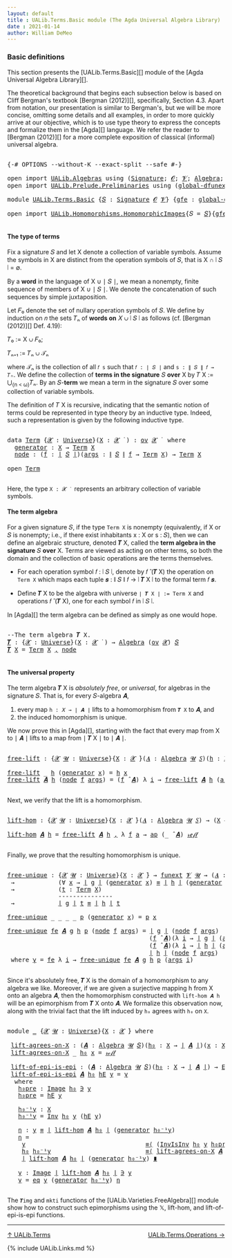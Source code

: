 ```yaml
---
layout: default
title : UALib.Terms.Basic module (The Agda Universal Algebra Library)
date : 2021-01-14
author: William DeMeo
---
```


### <a id="basic-definitions">Basic definitions</a>

This section presents the [UALib.Terms.Basic][] module of the [Agda Universal Algebra Library][].

The theoretical background that begins each subsection below is based on Cliff Bergman's textbook [Bergman (2012)][], specifically, Section 4.3.  Apart from notation, our presentation is similar to Bergman's, but we will be more concise, omitting some details and all examples, in order to more quickly arrive at our objective, which is to use type theory to express the concepts and formalize them in the [Agda][] language.  We refer the reader to [Bergman (2012)][] for a more complete exposition of classical (informal) universal algebra.

<pre class="Agda">

<a id="845" class="Symbol">{-#</a> <a id="849" class="Keyword">OPTIONS</a> <a id="857" class="Pragma">--without-K</a> <a id="869" class="Pragma">--exact-split</a> <a id="883" class="Pragma">--safe</a> <a id="890" class="Symbol">#-}</a>

<a id="895" class="Keyword">open</a> <a id="900" class="Keyword">import</a> <a id="907" href="UALib.Algebras.html" class="Module">UALib.Algebras</a> <a id="922" class="Keyword">using</a> <a id="928" class="Symbol">(</a><a id="929" href="UALib.Algebras.Signatures.html#1377" class="Function">Signature</a><a id="938" class="Symbol">;</a> <a id="940" href="universes.html#613" class="Generalizable">𝓞</a><a id="941" class="Symbol">;</a> <a id="943" href="universes.html#617" class="Generalizable">𝓥</a><a id="944" class="Symbol">;</a> <a id="946" href="UALib.Algebras.Algebras.html#771" class="Function">Algebra</a><a id="953" class="Symbol">;</a> <a id="955" href="UALib.Algebras.Algebras.html#3472" class="Function Operator">_↠_</a><a id="958" class="Symbol">)</a>
<a id="960" class="Keyword">open</a> <a id="965" class="Keyword">import</a> <a id="972" href="UALib.Prelude.Preliminaries.html" class="Module">UALib.Prelude.Preliminaries</a> <a id="1000" class="Keyword">using</a> <a id="1006" class="Symbol">(</a><a id="1007" href="MGS-Subsingleton-Theorems.html#3468" class="Function">global-dfunext</a><a id="1021" class="Symbol">;</a> <a id="1023" href="universes.html#551" class="Postulate">Universe</a><a id="1031" class="Symbol">;</a> <a id="1033" href="universes.html#758" class="Function Operator">_̇</a><a id="1035" class="Symbol">)</a>

<a id="1038" class="Keyword">module</a> <a id="1045" href="UALib.Terms.Basic.html" class="Module">UALib.Terms.Basic</a> <a id="1063" class="Symbol">{</a><a id="1064" href="UALib.Terms.Basic.html#1064" class="Bound">𝑆</a> <a id="1066" class="Symbol">:</a> <a id="1068" href="UALib.Algebras.Signatures.html#1377" class="Function">Signature</a> <a id="1078" href="universes.html#613" class="Generalizable">𝓞</a> <a id="1080" href="universes.html#617" class="Generalizable">𝓥</a><a id="1081" class="Symbol">}</a> <a id="1083" class="Symbol">{</a><a id="1084" href="UALib.Terms.Basic.html#1084" class="Bound">gfe</a> <a id="1088" class="Symbol">:</a> <a id="1090" href="MGS-Subsingleton-Theorems.html#3468" class="Function">global-dfunext</a><a id="1104" class="Symbol">}</a> <a id="1106" class="Keyword">where</a>

<a id="1113" class="Keyword">open</a> <a id="1118" class="Keyword">import</a> <a id="1125" href="UALib.Homomorphisms.HomomorphicImages.html" class="Module">UALib.Homomorphisms.HomomorphicImages</a><a id="1162" class="Symbol">{</a><a id="1163" class="Argument">𝑆</a> <a id="1165" class="Symbol">=</a> <a id="1167" href="UALib.Terms.Basic.html#1064" class="Bound">𝑆</a><a id="1168" class="Symbol">}{</a><a id="1170" href="UALib.Terms.Basic.html#1084" class="Bound">gfe</a><a id="1173" class="Symbol">}</a> <a id="1175" class="Keyword">hiding</a> <a id="1182" class="Symbol">(</a>Universe<a id="1191" class="Symbol">;</a> _̇<a id="1195" class="Symbol">;</a> Algebra<a id="1204" class="Symbol">)</a> <a id="1206" class="Keyword">public</a>

</pre>

#### <a id="the-type-of-terms">The type of terms</a>

Fix a signature 𝑆 and let X denote a collection of variable symbols. Assume the symbols in X are distinct from the operation symbols of 𝑆, that is X ∩ ∣ 𝑆 ∣ = ∅.

By a **word** in the language of X ∪ ∣ 𝑆 ∣, we mean a nonempty, finite sequence of members of X ∪ ∣ 𝑆 ∣. We denote the concatenation of such sequences by simple juxtaposition.

Let 𝐹₀ denote the set of nullary operation symbols of 𝑆. We define by induction on 𝑛 the sets 𝑇ₙ of **words on** 𝑋 ∪ ∣ 𝑆 ∣ as follows (cf. [Bergman (2012)][] Def. 4.19):

𝑇₀ := X ∪ 𝐹₀;

𝑇ₙ₊₁ := 𝑇ₙ ∪ 𝒯ₙ

where 𝒯ₙ is the collection of all `𝑓 s` such that `𝑓 : ∣ 𝑆 ∣` and `s : ∥ 𝑆 ∥ 𝑓 → 𝑇ₙ`. We define the collection of **terms in the signature** 𝑆 **over** X by 𝑇 X := ⋃<sub>{n < ω}</sub>𝑇ₙ. By an 𝑆-**term** we mean a term in the signature 𝑆 over some collection of variable symbols.

The definition of 𝑇 X is recursive, indicating that the semantic notion of terms could be represented in type theory by an inductive type. Indeed, such a representation is given by the following inductive type.

<pre class="Agda">

<a id="2330" class="Keyword">data</a> <a id="Term"></a><a id="2335" href="UALib.Terms.Basic.html#2335" class="Datatype">Term</a> <a id="2340" class="Symbol">{</a><a id="2341" href="UALib.Terms.Basic.html#2341" class="Bound">𝓧</a> <a id="2343" class="Symbol">:</a> <a id="2345" href="universes.html#551" class="Postulate">Universe</a><a id="2353" class="Symbol">}(</a><a id="2355" href="UALib.Terms.Basic.html#2355" class="Bound">X</a> <a id="2357" class="Symbol">:</a> <a id="2359" href="UALib.Terms.Basic.html#2341" class="Bound">𝓧</a> <a id="2361" href="universes.html#758" class="Function Operator">̇</a> <a id="2363" class="Symbol">)</a> <a id="2365" class="Symbol">:</a> <a id="2367" href="UALib.Algebras.Products.html#2030" class="Function">ov</a> <a id="2370" href="UALib.Terms.Basic.html#2341" class="Bound">𝓧</a> <a id="2372" href="universes.html#758" class="Function Operator">̇</a>  <a id="2375" class="Keyword">where</a>
  <a id="Term.generator"></a><a id="2383" href="UALib.Terms.Basic.html#2383" class="InductiveConstructor">generator</a> <a id="2393" class="Symbol">:</a> <a id="2395" href="UALib.Terms.Basic.html#2355" class="Bound">X</a> <a id="2397" class="Symbol">→</a> <a id="2399" href="UALib.Terms.Basic.html#2335" class="Datatype">Term</a> <a id="2404" href="UALib.Terms.Basic.html#2355" class="Bound">X</a>
  <a id="Term.node"></a><a id="2408" href="UALib.Terms.Basic.html#2408" class="InductiveConstructor">node</a> <a id="2413" class="Symbol">:</a> <a id="2415" class="Symbol">(</a><a id="2416" href="UALib.Terms.Basic.html#2416" class="Bound">f</a> <a id="2418" class="Symbol">:</a> <a id="2420" href="UALib.Prelude.Preliminaries.html#11659" class="Function Operator">∣</a> <a id="2422" href="UALib.Terms.Basic.html#1064" class="Bound">𝑆</a> <a id="2424" href="UALib.Prelude.Preliminaries.html#11659" class="Function Operator">∣</a><a id="2425" class="Symbol">)(</a><a id="2427" href="UALib.Terms.Basic.html#2427" class="Bound">args</a> <a id="2432" class="Symbol">:</a> <a id="2434" href="UALib.Prelude.Preliminaries.html#11740" class="Function Operator">∥</a> <a id="2436" href="UALib.Terms.Basic.html#1064" class="Bound">𝑆</a> <a id="2438" href="UALib.Prelude.Preliminaries.html#11740" class="Function Operator">∥</a> <a id="2440" href="UALib.Terms.Basic.html#2416" class="Bound">f</a> <a id="2442" class="Symbol">→</a> <a id="2444" href="UALib.Terms.Basic.html#2335" class="Datatype">Term</a> <a id="2449" href="UALib.Terms.Basic.html#2355" class="Bound">X</a><a id="2450" class="Symbol">)</a> <a id="2452" class="Symbol">→</a> <a id="2454" href="UALib.Terms.Basic.html#2335" class="Datatype">Term</a> <a id="2459" href="UALib.Terms.Basic.html#2355" class="Bound">X</a>

<a id="2462" class="Keyword">open</a> <a id="2467" href="UALib.Terms.Basic.html#2335" class="Module">Term</a>

</pre>

Here, the type `X : 𝓧 ̇` &nbsp; represents an arbitrary collection of variable symbols.

#### <a id="the-term-algebra">The term algebra</a>

For a given signature 𝑆, if the type `Term X` is nonempty (equivalently, if X or 𝑆 is nonempty; i.e., if there exist inhabitants x : X or s : 𝑆), then we can define an algebraic structure, denoted 𝑻 X, called the **term algebra in the signature** 𝑆 **over** X.  Terms are viewed as acting on other terms, so both the domain and the collection of basic operations are the terms themselves.

* For each operation symbol 𝑓 : ∣ 𝑆 ∣, denote by 𝑓 ̂ (𝑻 X) the operation on `Term X` which maps each tuple 𝒔 : ∥ 𝑆 ∥ 𝑓 → ∣ 𝑻 X ∣ to the formal term 𝑓 𝒔.

* Define 𝑻 X to be the algebra with universe `∣ 𝑻 X ∣ := Term X` and operations 𝑓 ̂ (𝑻 X), one for each symbol 𝑓 in ∣ 𝑆 ∣.

In [Agda][] the term algebra can be defined as simply as one would hope.

<pre class="Agda">

<a id="3382" class="Comment">--The term algebra 𝑻 X.</a>
<a id="𝑻"></a><a id="3406" href="UALib.Terms.Basic.html#3406" class="Function">𝑻</a> <a id="3408" class="Symbol">:</a> <a id="3410" class="Symbol">{</a><a id="3411" href="UALib.Terms.Basic.html#3411" class="Bound">𝓧</a> <a id="3413" class="Symbol">:</a> <a id="3415" href="universes.html#551" class="Postulate">Universe</a><a id="3423" class="Symbol">}(</a><a id="3425" href="UALib.Terms.Basic.html#3425" class="Bound">X</a> <a id="3427" class="Symbol">:</a> <a id="3429" href="UALib.Terms.Basic.html#3411" class="Bound">𝓧</a> <a id="3431" href="universes.html#758" class="Function Operator">̇</a> <a id="3433" class="Symbol">)</a> <a id="3435" class="Symbol">→</a> <a id="3437" href="UALib.Algebras.Algebras.html#771" class="Function">Algebra</a> <a id="3445" class="Symbol">(</a><a id="3446" href="UALib.Algebras.Products.html#2030" class="Function">ov</a> <a id="3449" href="UALib.Terms.Basic.html#3411" class="Bound">𝓧</a><a id="3450" class="Symbol">)</a> <a id="3452" href="UALib.Terms.Basic.html#1064" class="Bound">𝑆</a>
<a id="3454" href="UALib.Terms.Basic.html#3406" class="Function">𝑻</a> <a id="3456" href="UALib.Terms.Basic.html#3456" class="Bound">X</a> <a id="3458" class="Symbol">=</a> <a id="3460" href="UALib.Terms.Basic.html#2335" class="Datatype">Term</a> <a id="3465" href="UALib.Terms.Basic.html#3456" class="Bound">X</a> <a id="3467" href="UALib.Prelude.Preliminaries.html#5665" class="InductiveConstructor Operator">,</a> <a id="3469" href="UALib.Terms.Basic.html#2408" class="InductiveConstructor">node</a>

</pre>



#### <a id="the-universal-property">The universal property</a>

The term algebra 𝑻 X is *absolutely free*, or *universal*, for algebras in the signature 𝑆. That is, for every 𝑆-algebra 𝑨,

1.  every map `h : 𝑋 → ∣ 𝑨 ∣` lifts to a homomorphism from `𝑻 X` to 𝑨, and
2.  the induced homomorphism is unique.

We now prove this in [Agda][], starting with the fact that every map from X to ∣ 𝑨 ∣ lifts to a map from ∣ 𝑻 X ∣ to ∣ 𝑨 ∣.

<pre class="Agda">

<a id="free-lift"></a><a id="3932" href="UALib.Terms.Basic.html#3932" class="Function">free-lift</a> <a id="3942" class="Symbol">:</a> <a id="3944" class="Symbol">{</a><a id="3945" href="UALib.Terms.Basic.html#3945" class="Bound">𝓧</a> <a id="3947" href="UALib.Terms.Basic.html#3947" class="Bound">𝓤</a> <a id="3949" class="Symbol">:</a> <a id="3951" href="universes.html#551" class="Postulate">Universe</a><a id="3959" class="Symbol">}{</a><a id="3961" href="UALib.Terms.Basic.html#3961" class="Bound">X</a> <a id="3963" class="Symbol">:</a> <a id="3965" href="UALib.Terms.Basic.html#3945" class="Bound">𝓧</a> <a id="3967" href="universes.html#758" class="Function Operator">̇</a><a id="3968" class="Symbol">}(</a><a id="3970" href="UALib.Terms.Basic.html#3970" class="Bound">𝑨</a> <a id="3972" class="Symbol">:</a> <a id="3974" href="UALib.Algebras.Algebras.html#771" class="Function">Algebra</a> <a id="3982" href="UALib.Terms.Basic.html#3947" class="Bound">𝓤</a> <a id="3984" href="UALib.Terms.Basic.html#1064" class="Bound">𝑆</a><a id="3985" class="Symbol">)(</a><a id="3987" href="UALib.Terms.Basic.html#3987" class="Bound">h</a> <a id="3989" class="Symbol">:</a> <a id="3991" href="UALib.Terms.Basic.html#3961" class="Bound">X</a> <a id="3993" class="Symbol">→</a> <a id="3995" href="UALib.Prelude.Preliminaries.html#11659" class="Function Operator">∣</a> <a id="3997" href="UALib.Terms.Basic.html#3970" class="Bound">𝑨</a> <a id="3999" href="UALib.Prelude.Preliminaries.html#11659" class="Function Operator">∣</a><a id="4000" class="Symbol">)</a> <a id="4002" class="Symbol">→</a> <a id="4004" href="UALib.Prelude.Preliminaries.html#11659" class="Function Operator">∣</a> <a id="4006" href="UALib.Terms.Basic.html#3406" class="Function">𝑻</a> <a id="4008" href="UALib.Terms.Basic.html#3961" class="Bound">X</a> <a id="4010" href="UALib.Prelude.Preliminaries.html#11659" class="Function Operator">∣</a> <a id="4012" class="Symbol">→</a> <a id="4014" href="UALib.Prelude.Preliminaries.html#11659" class="Function Operator">∣</a> <a id="4016" href="UALib.Terms.Basic.html#3970" class="Bound">𝑨</a> <a id="4018" href="UALib.Prelude.Preliminaries.html#11659" class="Function Operator">∣</a>

<a id="4021" href="UALib.Terms.Basic.html#3932" class="Function">free-lift</a> <a id="4031" class="Symbol">_</a> <a id="4033" href="UALib.Terms.Basic.html#4033" class="Bound">h</a> <a id="4035" class="Symbol">(</a><a id="4036" href="UALib.Terms.Basic.html#2383" class="InductiveConstructor">generator</a> <a id="4046" href="UALib.Terms.Basic.html#4046" class="Bound">x</a><a id="4047" class="Symbol">)</a> <a id="4049" class="Symbol">=</a> <a id="4051" href="UALib.Terms.Basic.html#4033" class="Bound">h</a> <a id="4053" href="UALib.Terms.Basic.html#4046" class="Bound">x</a>
<a id="4055" href="UALib.Terms.Basic.html#3932" class="Function">free-lift</a> <a id="4065" href="UALib.Terms.Basic.html#4065" class="Bound">𝑨</a> <a id="4067" href="UALib.Terms.Basic.html#4067" class="Bound">h</a> <a id="4069" class="Symbol">(</a><a id="4070" href="UALib.Terms.Basic.html#2408" class="InductiveConstructor">node</a> <a id="4075" href="UALib.Terms.Basic.html#4075" class="Bound">f</a> <a id="4077" href="UALib.Terms.Basic.html#4077" class="Bound">args</a><a id="4081" class="Symbol">)</a> <a id="4083" class="Symbol">=</a> <a id="4085" class="Symbol">(</a><a id="4086" href="UALib.Terms.Basic.html#4075" class="Bound">f</a> <a id="4088" href="UALib.Algebras.Algebras.html#2921" class="Function Operator">̂</a> <a id="4090" href="UALib.Terms.Basic.html#4065" class="Bound">𝑨</a><a id="4091" class="Symbol">)</a> <a id="4093" class="Symbol">λ</a> <a id="4095" href="UALib.Terms.Basic.html#4095" class="Bound">i</a> <a id="4097" class="Symbol">→</a> <a id="4099" href="UALib.Terms.Basic.html#3932" class="Function">free-lift</a> <a id="4109" href="UALib.Terms.Basic.html#4065" class="Bound">𝑨</a> <a id="4111" href="UALib.Terms.Basic.html#4067" class="Bound">h</a> <a id="4113" class="Symbol">(</a><a id="4114" href="UALib.Terms.Basic.html#4077" class="Bound">args</a> <a id="4119" href="UALib.Terms.Basic.html#4095" class="Bound">i</a><a id="4120" class="Symbol">)</a>

</pre>

Next, we verify that the lift is a homomorphism.

<pre class="Agda">

<a id="lift-hom"></a><a id="4199" href="UALib.Terms.Basic.html#4199" class="Function">lift-hom</a> <a id="4208" class="Symbol">:</a> <a id="4210" class="Symbol">{</a><a id="4211" href="UALib.Terms.Basic.html#4211" class="Bound">𝓧</a> <a id="4213" href="UALib.Terms.Basic.html#4213" class="Bound">𝓤</a> <a id="4215" class="Symbol">:</a> <a id="4217" href="universes.html#551" class="Postulate">Universe</a><a id="4225" class="Symbol">}{</a><a id="4227" href="UALib.Terms.Basic.html#4227" class="Bound">X</a> <a id="4229" class="Symbol">:</a> <a id="4231" href="UALib.Terms.Basic.html#4211" class="Bound">𝓧</a> <a id="4233" href="universes.html#758" class="Function Operator">̇</a><a id="4234" class="Symbol">}(</a><a id="4236" href="UALib.Terms.Basic.html#4236" class="Bound">𝑨</a> <a id="4238" class="Symbol">:</a> <a id="4240" href="UALib.Algebras.Algebras.html#771" class="Function">Algebra</a> <a id="4248" href="UALib.Terms.Basic.html#4213" class="Bound">𝓤</a> <a id="4250" href="UALib.Terms.Basic.html#1064" class="Bound">𝑆</a><a id="4251" class="Symbol">)</a> <a id="4253" class="Symbol">→</a> <a id="4255" class="Symbol">(</a><a id="4256" href="UALib.Terms.Basic.html#4227" class="Bound">X</a> <a id="4258" class="Symbol">→</a> <a id="4260" href="UALib.Prelude.Preliminaries.html#11659" class="Function Operator">∣</a> <a id="4262" href="UALib.Terms.Basic.html#4236" class="Bound">𝑨</a> <a id="4264" href="UALib.Prelude.Preliminaries.html#11659" class="Function Operator">∣</a><a id="4265" class="Symbol">)</a> <a id="4267" class="Symbol">→</a> <a id="4269" href="UALib.Homomorphisms.Basic.html#2333" class="Function">hom</a> <a id="4273" class="Symbol">(</a><a id="4274" href="UALib.Terms.Basic.html#3406" class="Function">𝑻</a> <a id="4276" href="UALib.Terms.Basic.html#4227" class="Bound">X</a><a id="4277" class="Symbol">)</a> <a id="4279" href="UALib.Terms.Basic.html#4236" class="Bound">𝑨</a>

<a id="4282" href="UALib.Terms.Basic.html#4199" class="Function">lift-hom</a> <a id="4291" href="UALib.Terms.Basic.html#4291" class="Bound">𝑨</a> <a id="4293" href="UALib.Terms.Basic.html#4293" class="Bound">h</a> <a id="4295" class="Symbol">=</a> <a id="4297" href="UALib.Terms.Basic.html#3932" class="Function">free-lift</a> <a id="4307" href="UALib.Terms.Basic.html#4291" class="Bound">𝑨</a> <a id="4309" href="UALib.Terms.Basic.html#4293" class="Bound">h</a> <a id="4311" href="UALib.Prelude.Preliminaries.html#5665" class="InductiveConstructor Operator">,</a> <a id="4313" class="Symbol">λ</a> <a id="4315" href="UALib.Terms.Basic.html#4315" class="Bound">f</a> <a id="4317" href="UALib.Terms.Basic.html#4317" class="Bound">a</a> <a id="4319" class="Symbol">→</a> <a id="4321" href="MGS-MLTT.html#6613" class="Function">ap</a> <a id="4324" class="Symbol">(_</a> <a id="4327" href="UALib.Algebras.Algebras.html#2921" class="Function Operator">̂</a> <a id="4329" href="UALib.Terms.Basic.html#4291" class="Bound">𝑨</a><a id="4330" class="Symbol">)</a> <a id="4332" href="UALib.Prelude.Preliminaries.html#5570" class="InductiveConstructor">𝓇ℯ𝒻𝓁</a>

</pre>

Finally, we prove that the resulting homomorphism is unique.

<pre class="Agda">

<a id="free-unique"></a><a id="4426" href="UALib.Terms.Basic.html#4426" class="Function">free-unique</a> <a id="4438" class="Symbol">:</a> <a id="4440" class="Symbol">{</a><a id="4441" href="UALib.Terms.Basic.html#4441" class="Bound">𝓧</a> <a id="4443" href="UALib.Terms.Basic.html#4443" class="Bound">𝓤</a> <a id="4445" class="Symbol">:</a> <a id="4447" href="universes.html#551" class="Postulate">Universe</a><a id="4455" class="Symbol">}{</a><a id="4457" href="UALib.Terms.Basic.html#4457" class="Bound">X</a> <a id="4459" class="Symbol">:</a> <a id="4461" href="UALib.Terms.Basic.html#4441" class="Bound">𝓧</a> <a id="4463" href="universes.html#758" class="Function Operator">̇</a><a id="4464" class="Symbol">}</a> <a id="4466" class="Symbol">→</a> <a id="4468" href="MGS-FunExt-from-Univalence.html#393" class="Function">funext</a> <a id="4475" href="UALib.Terms.Basic.html#1080" class="Bound">𝓥</a> <a id="4477" href="UALib.Terms.Basic.html#4443" class="Bound">𝓤</a> <a id="4479" class="Symbol">→</a> <a id="4481" class="Symbol">(</a><a id="4482" href="UALib.Terms.Basic.html#4482" class="Bound">𝑨</a> <a id="4484" class="Symbol">:</a> <a id="4486" href="UALib.Algebras.Algebras.html#771" class="Function">Algebra</a> <a id="4494" href="UALib.Terms.Basic.html#4443" class="Bound">𝓤</a> <a id="4496" href="UALib.Terms.Basic.html#1064" class="Bound">𝑆</a><a id="4497" class="Symbol">)(</a><a id="4499" href="UALib.Terms.Basic.html#4499" class="Bound">g</a> <a id="4501" href="UALib.Terms.Basic.html#4501" class="Bound">h</a> <a id="4503" class="Symbol">:</a> <a id="4505" href="UALib.Homomorphisms.Basic.html#2333" class="Function">hom</a> <a id="4509" class="Symbol">(</a><a id="4510" href="UALib.Terms.Basic.html#3406" class="Function">𝑻</a> <a id="4512" href="UALib.Terms.Basic.html#4457" class="Bound">X</a><a id="4513" class="Symbol">)</a> <a id="4515" href="UALib.Terms.Basic.html#4482" class="Bound">𝑨</a><a id="4516" class="Symbol">)</a>
 <a id="4519" class="Symbol">→</a>            <a id="4532" class="Symbol">(∀</a> <a id="4535" href="UALib.Terms.Basic.html#4535" class="Bound">x</a> <a id="4537" class="Symbol">→</a> <a id="4539" href="UALib.Prelude.Preliminaries.html#11659" class="Function Operator">∣</a> <a id="4541" href="UALib.Terms.Basic.html#4499" class="Bound">g</a> <a id="4543" href="UALib.Prelude.Preliminaries.html#11659" class="Function Operator">∣</a> <a id="4545" class="Symbol">(</a><a id="4546" href="UALib.Terms.Basic.html#2383" class="InductiveConstructor">generator</a> <a id="4556" href="UALib.Terms.Basic.html#4535" class="Bound">x</a><a id="4557" class="Symbol">)</a> <a id="4559" href="UALib.Prelude.Preliminaries.html#5556" class="Datatype Operator">≡</a> <a id="4561" href="UALib.Prelude.Preliminaries.html#11659" class="Function Operator">∣</a> <a id="4563" href="UALib.Terms.Basic.html#4501" class="Bound">h</a> <a id="4565" href="UALib.Prelude.Preliminaries.html#11659" class="Function Operator">∣</a> <a id="4567" class="Symbol">(</a><a id="4568" href="UALib.Terms.Basic.html#2383" class="InductiveConstructor">generator</a> <a id="4578" href="UALib.Terms.Basic.html#4535" class="Bound">x</a><a id="4579" class="Symbol">))</a>
 <a id="4583" class="Symbol">→</a>            <a id="4596" class="Symbol">(</a><a id="4597" href="UALib.Terms.Basic.html#4597" class="Bound">t</a> <a id="4599" class="Symbol">:</a> <a id="4601" href="UALib.Terms.Basic.html#2335" class="Datatype">Term</a> <a id="4606" href="UALib.Terms.Basic.html#4457" class="Bound">X</a><a id="4607" class="Symbol">)</a>
              <a id="4623" class="Comment">---------------</a>
 <a id="4640" class="Symbol">→</a>            <a id="4653" href="UALib.Prelude.Preliminaries.html#11659" class="Function Operator">∣</a> <a id="4655" href="UALib.Terms.Basic.html#4499" class="Bound">g</a> <a id="4657" href="UALib.Prelude.Preliminaries.html#11659" class="Function Operator">∣</a> <a id="4659" href="UALib.Terms.Basic.html#4597" class="Bound">t</a> <a id="4661" href="UALib.Prelude.Preliminaries.html#5556" class="Datatype Operator">≡</a> <a id="4663" href="UALib.Prelude.Preliminaries.html#11659" class="Function Operator">∣</a> <a id="4665" href="UALib.Terms.Basic.html#4501" class="Bound">h</a> <a id="4667" href="UALib.Prelude.Preliminaries.html#11659" class="Function Operator">∣</a> <a id="4669" href="UALib.Terms.Basic.html#4597" class="Bound">t</a>

<a id="4672" href="UALib.Terms.Basic.html#4426" class="Function">free-unique</a> <a id="4684" class="Symbol">_</a> <a id="4686" class="Symbol">_</a> <a id="4688" class="Symbol">_</a> <a id="4690" class="Symbol">_</a> <a id="4692" href="UALib.Terms.Basic.html#4692" class="Bound">p</a> <a id="4694" class="Symbol">(</a><a id="4695" href="UALib.Terms.Basic.html#2383" class="InductiveConstructor">generator</a> <a id="4705" href="UALib.Terms.Basic.html#4705" class="Bound">x</a><a id="4706" class="Symbol">)</a> <a id="4708" class="Symbol">=</a> <a id="4710" href="UALib.Terms.Basic.html#4692" class="Bound">p</a> <a id="4712" href="UALib.Terms.Basic.html#4705" class="Bound">x</a>

<a id="4715" href="UALib.Terms.Basic.html#4426" class="Function">free-unique</a> <a id="4727" href="UALib.Terms.Basic.html#4727" class="Bound">fe</a> <a id="4730" href="UALib.Terms.Basic.html#4730" class="Bound">𝑨</a> <a id="4732" href="UALib.Terms.Basic.html#4732" class="Bound">g</a> <a id="4734" href="UALib.Terms.Basic.html#4734" class="Bound">h</a> <a id="4736" href="UALib.Terms.Basic.html#4736" class="Bound">p</a> <a id="4738" class="Symbol">(</a><a id="4739" href="UALib.Terms.Basic.html#2408" class="InductiveConstructor">node</a> <a id="4744" href="UALib.Terms.Basic.html#4744" class="Bound">f</a> <a id="4746" href="UALib.Terms.Basic.html#4746" class="Bound">args</a><a id="4750" class="Symbol">)</a> <a id="4752" class="Symbol">=</a> <a id="4754" href="UALib.Prelude.Preliminaries.html#11659" class="Function Operator">∣</a> <a id="4756" href="UALib.Terms.Basic.html#4732" class="Bound">g</a> <a id="4758" href="UALib.Prelude.Preliminaries.html#11659" class="Function Operator">∣</a> <a id="4760" class="Symbol">(</a><a id="4761" href="UALib.Terms.Basic.html#2408" class="InductiveConstructor">node</a> <a id="4766" href="UALib.Terms.Basic.html#4744" class="Bound">f</a> <a id="4768" href="UALib.Terms.Basic.html#4746" class="Bound">args</a><a id="4772" class="Symbol">)</a>            <a id="4785" href="MGS-MLTT.html#5997" class="Function Operator">≡⟨</a> <a id="4788" href="UALib.Prelude.Preliminaries.html#11740" class="Function Operator">∥</a> <a id="4790" href="UALib.Terms.Basic.html#4732" class="Bound">g</a> <a id="4792" href="UALib.Prelude.Preliminaries.html#11740" class="Function Operator">∥</a> <a id="4794" href="UALib.Terms.Basic.html#4744" class="Bound">f</a> <a id="4796" href="UALib.Terms.Basic.html#4746" class="Bound">args</a> <a id="4801" href="MGS-MLTT.html#5997" class="Function Operator">⟩</a>
                                       <a id="4842" class="Symbol">(</a><a id="4843" href="UALib.Terms.Basic.html#4744" class="Bound">f</a> <a id="4845" href="UALib.Algebras.Algebras.html#2921" class="Function Operator">̂</a> <a id="4847" href="UALib.Terms.Basic.html#4730" class="Bound">𝑨</a><a id="4848" class="Symbol">)(λ</a> <a id="4852" href="UALib.Terms.Basic.html#4852" class="Bound">i</a> <a id="4854" class="Symbol">→</a> <a id="4856" href="UALib.Prelude.Preliminaries.html#11659" class="Function Operator">∣</a> <a id="4858" href="UALib.Terms.Basic.html#4732" class="Bound">g</a> <a id="4860" href="UALib.Prelude.Preliminaries.html#11659" class="Function Operator">∣</a> <a id="4862" class="Symbol">(</a><a id="4863" href="UALib.Terms.Basic.html#4746" class="Bound">args</a> <a id="4868" href="UALib.Terms.Basic.html#4852" class="Bound">i</a><a id="4869" class="Symbol">))</a>  <a id="4873" href="MGS-MLTT.html#5997" class="Function Operator">≡⟨</a> <a id="4876" href="MGS-MLTT.html#6613" class="Function">ap</a> <a id="4879" class="Symbol">(_</a> <a id="4882" href="UALib.Algebras.Algebras.html#2921" class="Function Operator">̂</a> <a id="4884" href="UALib.Terms.Basic.html#4730" class="Bound">𝑨</a><a id="4885" class="Symbol">)</a> <a id="4887" href="UALib.Terms.Basic.html#5063" class="Function">γ</a> <a id="4889" href="MGS-MLTT.html#5997" class="Function Operator">⟩</a>
                                       <a id="4930" class="Symbol">(</a><a id="4931" href="UALib.Terms.Basic.html#4744" class="Bound">f</a> <a id="4933" href="UALib.Algebras.Algebras.html#2921" class="Function Operator">̂</a> <a id="4935" href="UALib.Terms.Basic.html#4730" class="Bound">𝑨</a><a id="4936" class="Symbol">)(λ</a> <a id="4940" href="UALib.Terms.Basic.html#4940" class="Bound">i</a> <a id="4942" class="Symbol">→</a> <a id="4944" href="UALib.Prelude.Preliminaries.html#11659" class="Function Operator">∣</a> <a id="4946" href="UALib.Terms.Basic.html#4734" class="Bound">h</a> <a id="4948" href="UALib.Prelude.Preliminaries.html#11659" class="Function Operator">∣</a> <a id="4950" class="Symbol">(</a><a id="4951" href="UALib.Terms.Basic.html#4746" class="Bound">args</a> <a id="4956" href="UALib.Terms.Basic.html#4940" class="Bound">i</a><a id="4957" class="Symbol">))</a>  <a id="4961" href="MGS-MLTT.html#5997" class="Function Operator">≡⟨</a> <a id="4964" class="Symbol">(</a><a id="4965" href="UALib.Prelude.Preliminaries.html#11740" class="Function Operator">∥</a> <a id="4967" href="UALib.Terms.Basic.html#4734" class="Bound">h</a> <a id="4969" href="UALib.Prelude.Preliminaries.html#11740" class="Function Operator">∥</a> <a id="4971" href="UALib.Terms.Basic.html#4744" class="Bound">f</a> <a id="4973" href="UALib.Terms.Basic.html#4746" class="Bound">args</a><a id="4977" class="Symbol">)</a><a id="4978" href="MGS-MLTT.html#6125" class="Function Operator">⁻¹</a> <a id="4981" href="MGS-MLTT.html#5997" class="Function Operator">⟩</a>
                                       <a id="5022" href="UALib.Prelude.Preliminaries.html#11659" class="Function Operator">∣</a> <a id="5024" href="UALib.Terms.Basic.html#4734" class="Bound">h</a> <a id="5026" href="UALib.Prelude.Preliminaries.html#11659" class="Function Operator">∣</a> <a id="5028" class="Symbol">(</a><a id="5029" href="UALib.Terms.Basic.html#2408" class="InductiveConstructor">node</a> <a id="5034" href="UALib.Terms.Basic.html#4744" class="Bound">f</a> <a id="5036" href="UALib.Terms.Basic.html#4746" class="Bound">args</a><a id="5040" class="Symbol">)</a>             <a id="5054" href="MGS-MLTT.html#6079" class="Function Operator">∎</a>
 <a id="5057" class="Keyword">where</a> <a id="5063" href="UALib.Terms.Basic.html#5063" class="Function">γ</a> <a id="5065" class="Symbol">=</a> <a id="5067" href="UALib.Terms.Basic.html#4727" class="Bound">fe</a> <a id="5070" class="Symbol">λ</a> <a id="5072" href="UALib.Terms.Basic.html#5072" class="Bound">i</a> <a id="5074" class="Symbol">→</a> <a id="5076" href="UALib.Terms.Basic.html#4426" class="Function">free-unique</a> <a id="5088" href="UALib.Terms.Basic.html#4727" class="Bound">fe</a> <a id="5091" href="UALib.Terms.Basic.html#4730" class="Bound">𝑨</a> <a id="5093" href="UALib.Terms.Basic.html#4732" class="Bound">g</a> <a id="5095" href="UALib.Terms.Basic.html#4734" class="Bound">h</a> <a id="5097" href="UALib.Terms.Basic.html#4736" class="Bound">p</a> <a id="5099" class="Symbol">(</a><a id="5100" href="UALib.Terms.Basic.html#4746" class="Bound">args</a> <a id="5105" href="UALib.Terms.Basic.html#5072" class="Bound">i</a><a id="5106" class="Symbol">)</a>

</pre>

Since it's absolutely free, 𝑻 X is the domain of a homomorphism to any algebra we like. Moreover, if we are given a surjective mapping h from X onto an algebra 𝑨, then the homomorphism constructed with `lift-hom 𝑨 h` will be an epimorphism from 𝑻 X onto 𝑨.  We formalize this observation now, along with the trivial fact that the lift induced by `h₀` agrees with `h₀` on `X`.

<pre class="Agda">

<a id="5512" class="Keyword">module</a> <a id="5519" href="UALib.Terms.Basic.html#5519" class="Module">_</a> <a id="5521" class="Symbol">{</a><a id="5522" href="UALib.Terms.Basic.html#5522" class="Bound">𝓧</a> <a id="5524" href="UALib.Terms.Basic.html#5524" class="Bound">𝓤</a> <a id="5526" class="Symbol">:</a> <a id="5528" href="universes.html#551" class="Postulate">Universe</a><a id="5536" class="Symbol">}{</a><a id="5538" href="UALib.Terms.Basic.html#5538" class="Bound">X</a> <a id="5540" class="Symbol">:</a> <a id="5542" href="UALib.Terms.Basic.html#5522" class="Bound">𝓧</a> <a id="5544" href="universes.html#758" class="Function Operator">̇</a><a id="5545" class="Symbol">}</a> <a id="5547" class="Keyword">where</a>

 <a id="5555" href="UALib.Terms.Basic.html#5555" class="Function">lift-agrees-on-X</a> <a id="5572" class="Symbol">:</a> <a id="5574" class="Symbol">(</a><a id="5575" href="UALib.Terms.Basic.html#5575" class="Bound">𝑨</a> <a id="5577" class="Symbol">:</a> <a id="5579" href="UALib.Algebras.Algebras.html#771" class="Function">Algebra</a> <a id="5587" href="UALib.Terms.Basic.html#5524" class="Bound">𝓤</a> <a id="5589" href="UALib.Terms.Basic.html#1064" class="Bound">𝑆</a><a id="5590" class="Symbol">)(</a><a id="5592" href="UALib.Terms.Basic.html#5592" class="Bound">h₀</a> <a id="5595" class="Symbol">:</a> <a id="5597" href="UALib.Terms.Basic.html#5538" class="Bound">X</a> <a id="5599" class="Symbol">→</a> <a id="5601" href="UALib.Prelude.Preliminaries.html#11659" class="Function Operator">∣</a> <a id="5603" href="UALib.Terms.Basic.html#5575" class="Bound">𝑨</a> <a id="5605" href="UALib.Prelude.Preliminaries.html#11659" class="Function Operator">∣</a><a id="5606" class="Symbol">)(</a><a id="5608" href="UALib.Terms.Basic.html#5608" class="Bound">x</a> <a id="5610" class="Symbol">:</a> <a id="5612" href="UALib.Terms.Basic.html#5538" class="Bound">X</a><a id="5613" class="Symbol">)</a> <a id="5615" class="Symbol">→</a> <a id="5617" href="UALib.Terms.Basic.html#5592" class="Bound">h₀</a> <a id="5620" href="UALib.Terms.Basic.html#5608" class="Bound">x</a> <a id="5622" href="UALib.Prelude.Preliminaries.html#5556" class="Datatype Operator">≡</a> <a id="5624" href="UALib.Prelude.Preliminaries.html#11659" class="Function Operator">∣</a> <a id="5626" href="UALib.Terms.Basic.html#4199" class="Function">lift-hom</a> <a id="5635" href="UALib.Terms.Basic.html#5575" class="Bound">𝑨</a> <a id="5637" href="UALib.Terms.Basic.html#5592" class="Bound">h₀</a> <a id="5640" href="UALib.Prelude.Preliminaries.html#11659" class="Function Operator">∣</a> <a id="5642" class="Symbol">(</a><a id="5643" href="UALib.Terms.Basic.html#2383" class="InductiveConstructor">generator</a> <a id="5653" href="UALib.Terms.Basic.html#5608" class="Bound">x</a><a id="5654" class="Symbol">)</a>
 <a id="5657" href="UALib.Terms.Basic.html#5555" class="Function">lift-agrees-on-X</a> <a id="5674" class="Symbol">_</a> <a id="5676" href="UALib.Terms.Basic.html#5676" class="Bound">h₀</a> <a id="5679" href="UALib.Terms.Basic.html#5679" class="Bound">x</a> <a id="5681" class="Symbol">=</a> <a id="5683" href="UALib.Prelude.Preliminaries.html#5570" class="InductiveConstructor">𝓇ℯ𝒻𝓁</a>

 <a id="5690" href="UALib.Terms.Basic.html#5690" class="Function">lift-of-epi-is-epi</a> <a id="5709" class="Symbol">:</a> <a id="5711" class="Symbol">(</a><a id="5712" href="UALib.Terms.Basic.html#5712" class="Bound">𝑨</a> <a id="5714" class="Symbol">:</a> <a id="5716" href="UALib.Algebras.Algebras.html#771" class="Function">Algebra</a> <a id="5724" href="UALib.Terms.Basic.html#5524" class="Bound">𝓤</a> <a id="5726" href="UALib.Terms.Basic.html#1064" class="Bound">𝑆</a><a id="5727" class="Symbol">)(</a><a id="5729" href="UALib.Terms.Basic.html#5729" class="Bound">h₀</a> <a id="5732" class="Symbol">:</a> <a id="5734" href="UALib.Terms.Basic.html#5538" class="Bound">X</a> <a id="5736" class="Symbol">→</a> <a id="5738" href="UALib.Prelude.Preliminaries.html#11659" class="Function Operator">∣</a> <a id="5740" href="UALib.Terms.Basic.html#5712" class="Bound">𝑨</a> <a id="5742" href="UALib.Prelude.Preliminaries.html#11659" class="Function Operator">∣</a><a id="5743" class="Symbol">)</a> <a id="5745" class="Symbol">→</a> <a id="5747" href="UALib.Prelude.Inverses.html#2353" class="Function">Epic</a> <a id="5752" href="UALib.Terms.Basic.html#5729" class="Bound">h₀</a> <a id="5755" class="Symbol">→</a> <a id="5757" href="UALib.Prelude.Inverses.html#2353" class="Function">Epic</a> <a id="5762" href="UALib.Prelude.Preliminaries.html#11659" class="Function Operator">∣</a> <a id="5764" href="UALib.Terms.Basic.html#4199" class="Function">lift-hom</a> <a id="5773" href="UALib.Terms.Basic.html#5712" class="Bound">𝑨</a> <a id="5775" href="UALib.Terms.Basic.html#5729" class="Bound">h₀</a> <a id="5778" href="UALib.Prelude.Preliminaries.html#11659" class="Function Operator">∣</a>
 <a id="5781" href="UALib.Terms.Basic.html#5690" class="Function">lift-of-epi-is-epi</a> <a id="5800" href="UALib.Terms.Basic.html#5800" class="Bound">𝑨</a> <a id="5802" href="UALib.Terms.Basic.html#5802" class="Bound">h₀</a> <a id="5805" href="UALib.Terms.Basic.html#5805" class="Bound">hE</a> <a id="5808" href="UALib.Terms.Basic.html#5808" class="Bound">y</a> <a id="5810" class="Symbol">=</a> <a id="5812" href="UALib.Terms.Basic.html#6142" class="Function">γ</a>
  <a id="5816" class="Keyword">where</a>
   <a id="5825" href="UALib.Terms.Basic.html#5825" class="Function">h₀pre</a> <a id="5831" class="Symbol">:</a> <a id="5833" href="UALib.Prelude.Inverses.html#788" class="Datatype Operator">Image</a> <a id="5839" href="UALib.Terms.Basic.html#5802" class="Bound">h₀</a> <a id="5842" href="UALib.Prelude.Inverses.html#788" class="Datatype Operator">∋</a> <a id="5844" href="UALib.Terms.Basic.html#5808" class="Bound">y</a>
   <a id="5849" href="UALib.Terms.Basic.html#5825" class="Function">h₀pre</a> <a id="5855" class="Symbol">=</a> <a id="5857" href="UALib.Terms.Basic.html#5805" class="Bound">hE</a> <a id="5860" href="UALib.Terms.Basic.html#5808" class="Bound">y</a>

   <a id="5866" href="UALib.Terms.Basic.html#5866" class="Function">h₀⁻¹y</a> <a id="5872" class="Symbol">:</a> <a id="5874" href="UALib.Terms.Basic.html#5538" class="Bound">X</a>
   <a id="5879" href="UALib.Terms.Basic.html#5866" class="Function">h₀⁻¹y</a> <a id="5885" class="Symbol">=</a> <a id="5887" href="UALib.Prelude.Inverses.html#1667" class="Function">Inv</a> <a id="5891" href="UALib.Terms.Basic.html#5802" class="Bound">h₀</a> <a id="5894" href="UALib.Terms.Basic.html#5808" class="Bound">y</a> <a id="5896" class="Symbol">(</a><a id="5897" href="UALib.Terms.Basic.html#5805" class="Bound">hE</a> <a id="5900" href="UALib.Terms.Basic.html#5808" class="Bound">y</a><a id="5901" class="Symbol">)</a>

   <a id="5907" href="UALib.Terms.Basic.html#5907" class="Function">η</a> <a id="5909" class="Symbol">:</a> <a id="5911" href="UALib.Terms.Basic.html#5808" class="Bound">y</a> <a id="5913" href="UALib.Prelude.Preliminaries.html#5556" class="Datatype Operator">≡</a> <a id="5915" href="UALib.Prelude.Preliminaries.html#11659" class="Function Operator">∣</a> <a id="5917" href="UALib.Terms.Basic.html#4199" class="Function">lift-hom</a> <a id="5926" href="UALib.Terms.Basic.html#5800" class="Bound">𝑨</a> <a id="5928" href="UALib.Terms.Basic.html#5802" class="Bound">h₀</a> <a id="5931" href="UALib.Prelude.Preliminaries.html#11659" class="Function Operator">∣</a> <a id="5933" class="Symbol">(</a><a id="5934" href="UALib.Terms.Basic.html#2383" class="InductiveConstructor">generator</a> <a id="5944" href="UALib.Terms.Basic.html#5866" class="Function">h₀⁻¹y</a><a id="5949" class="Symbol">)</a>
   <a id="5954" href="UALib.Terms.Basic.html#5907" class="Function">η</a> <a id="5956" class="Symbol">=</a>
    <a id="5962" href="UALib.Terms.Basic.html#5808" class="Bound">y</a>                                 <a id="5996" href="MGS-MLTT.html#5997" class="Function Operator">≡⟨</a> <a id="5999" class="Symbol">(</a><a id="6000" href="UALib.Prelude.Inverses.html#1886" class="Function">InvIsInv</a> <a id="6009" href="UALib.Terms.Basic.html#5802" class="Bound">h₀</a> <a id="6012" href="UALib.Terms.Basic.html#5808" class="Bound">y</a> <a id="6014" href="UALib.Terms.Basic.html#5825" class="Function">h₀pre</a><a id="6019" class="Symbol">)</a><a id="6020" href="MGS-MLTT.html#6125" class="Function Operator">⁻¹</a> <a id="6023" href="MGS-MLTT.html#5997" class="Function Operator">⟩</a>
    <a id="6029" href="UALib.Terms.Basic.html#5802" class="Bound">h₀</a> <a id="6032" href="UALib.Terms.Basic.html#5866" class="Function">h₀⁻¹y</a>                          <a id="6063" href="MGS-MLTT.html#5997" class="Function Operator">≡⟨</a> <a id="6066" href="UALib.Terms.Basic.html#5555" class="Function">lift-agrees-on-X</a> <a id="6083" href="UALib.Terms.Basic.html#5800" class="Bound">𝑨</a> <a id="6085" href="UALib.Terms.Basic.html#5802" class="Bound">h₀</a> <a id="6088" href="UALib.Terms.Basic.html#5866" class="Function">h₀⁻¹y</a> <a id="6094" href="MGS-MLTT.html#5997" class="Function Operator">⟩</a>
    <a id="6100" href="UALib.Prelude.Preliminaries.html#11659" class="Function Operator">∣</a> <a id="6102" href="UALib.Terms.Basic.html#4199" class="Function">lift-hom</a> <a id="6111" href="UALib.Terms.Basic.html#5800" class="Bound">𝑨</a> <a id="6113" href="UALib.Terms.Basic.html#5802" class="Bound">h₀</a> <a id="6116" href="UALib.Prelude.Preliminaries.html#11659" class="Function Operator">∣</a> <a id="6118" class="Symbol">(</a><a id="6119" href="UALib.Terms.Basic.html#2383" class="InductiveConstructor">generator</a> <a id="6129" href="UALib.Terms.Basic.html#5866" class="Function">h₀⁻¹y</a><a id="6134" class="Symbol">)</a> <a id="6136" href="MGS-MLTT.html#6079" class="Function Operator">∎</a>

   <a id="6142" href="UALib.Terms.Basic.html#6142" class="Function">γ</a> <a id="6144" class="Symbol">:</a> <a id="6146" href="UALib.Prelude.Inverses.html#788" class="Datatype Operator">Image</a> <a id="6152" href="UALib.Prelude.Preliminaries.html#11659" class="Function Operator">∣</a> <a id="6154" href="UALib.Terms.Basic.html#4199" class="Function">lift-hom</a> <a id="6163" href="UALib.Terms.Basic.html#5800" class="Bound">𝑨</a> <a id="6165" href="UALib.Terms.Basic.html#5802" class="Bound">h₀</a> <a id="6168" href="UALib.Prelude.Preliminaries.html#11659" class="Function Operator">∣</a> <a id="6170" href="UALib.Prelude.Inverses.html#788" class="Datatype Operator">∋</a> <a id="6172" href="UALib.Terms.Basic.html#5808" class="Bound">y</a>
   <a id="6177" href="UALib.Terms.Basic.html#6142" class="Function">γ</a> <a id="6179" class="Symbol">=</a> <a id="6181" href="UALib.Prelude.Inverses.html#884" class="InductiveConstructor">eq</a> <a id="6184" href="UALib.Terms.Basic.html#5808" class="Bound">y</a> <a id="6186" class="Symbol">(</a><a id="6187" href="UALib.Terms.Basic.html#2383" class="InductiveConstructor">generator</a> <a id="6197" href="UALib.Terms.Basic.html#5866" class="Function">h₀⁻¹y</a><a id="6202" class="Symbol">)</a> <a id="6204" href="UALib.Terms.Basic.html#5907" class="Function">η</a>

</pre>


The `𝑻img` and `mkti` functions of the [UALib.Varieties.FreeAlgebra][] module show how to construct such epimorphisms using the 𝕏, lift-hom, and lift-of-epi-is-epi functions.




--------------------------------------

[↑ UALib.Terms](UALib.Terms.html)
<span style="float:right;">[UALib.Terms.Operations →](UALib.Terms.Operations.html)</span>

{% include UALib.Links.md %}
